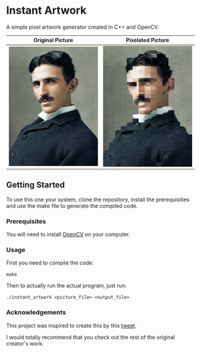 # Instant Artwork
A simple pixel artwork generator created in C++ and OpenCV.

Original Picture        |  Pixelated Picture
:-------------------------:|:-------------------------:
<img src="https://github.com/sakshaat/instant-artwork/blob/master/example/face.jpg" width="250">  |  <img src="https://github.com/sakshaat/instant-artwork/blob/master/example/face_result.png" width="250">

    
## Getting Started

To use this one your system, clone the repository, install the prerequisities and use the make file to generate the compiled code. 

### Prerequisites

You will need to install [OpenCV](https://opencv.org) on your computer.

### Usage
First you need to compile the code:
```
make
```

Then to actually run the actual program, just run:

```
./instant_artwork <picture_file> <output_file>
```

### Acknowledgements
This project was inspired to create this by this [tweet](https://twitter.com/k_koi/status/1026478534376734720).

I would totally recommend that you check out the rest of the original creator's work.
